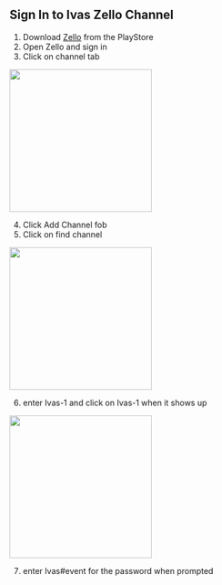 ## Sign In to Ivas Zello Channel

<style>
.clearfix::after {
  content: "";
  clear: both;
  display: table;
}
</style>


1. Download [Zello](https://play.google.com/store/apps/details?id=com.loudtalks&hl=en_US&gl=US) from the PlayStore
2. Open Zello and sign in
3. Click on channel tab

<img class="clearfix" src="https://jswizzy.github.io/Ivas/1.png" width="250">

4. Click Add Channel fob
5. Click on find channel

<img class="clearfix" src="https://jswizzy.github.io/Ivas/2.png" width="250">

6. enter Ivas-1 and click on Ivas-1 when it shows up

<img class="clearfix" src="https://jswizzy.github.io/Ivas/3.png" width="250">

7. enter Ivas#event for the password when prompted
